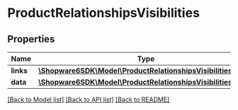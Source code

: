 # ProductRelationshipsVisibilities

## Properties
Name | Type | Description | Notes
------------ | ------------- | ------------- | -------------
**links** | [**\Shopware6SDK\Model\ProductRelationshipsVisibilitiesLinks**](ProductRelationshipsVisibilitiesLinks.md) |  | [optional] 
**data** | [**\Shopware6SDK\Model\ProductRelationshipsVisibilitiesData[]**](ProductRelationshipsVisibilitiesData.md) |  | [optional] 

[[Back to Model list]](../../README.md#documentation-for-models) [[Back to API list]](../../README.md#documentation-for-api-endpoints) [[Back to README]](../../README.md)

